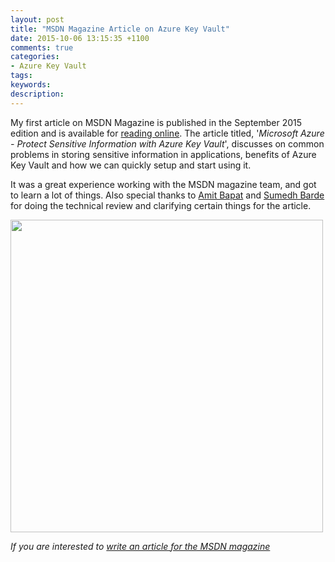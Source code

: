 ```yaml
---
layout: post
title: "MSDN Magazine Article on Azure Key Vault"
date: 2015-10-06 13:15:35 +1100
comments: true
categories: 
- Azure Key Vault
tags: 
keywords: 
description: 
---
```



My first article on MSDN Magazine is published in the September 2015 edition and is available for [reading online](https://msdn.microsoft.com/magazine/mt422585). The article titled, '*Microsoft Azure - Protect Sensitive Information with Azure Key Vault*', discusses on common problems in storing sensitive information in applications, benefits of Azure Key Vault and how we can quickly setup and start using it. 

It was a great experience working with the MSDN magazine team, and got to learn a lot of things. Also special thanks to [Amit Bapat](https://twitter.com/amitbapat) and [Sumedh Barde](https://twitter.com/sumedhbarde) for doing the technical review and clarifying certain things for the article.

<img src="{{ site.images_root}}/msdn_magazine_sep_2015.jpg" style="height:500px;" alt="">

*If you are interested to [write an article for the MSDN magazine](http://blogs.msdn.com/b/msdnmagazine/archive/2009/12/24/9940803.aspx)*